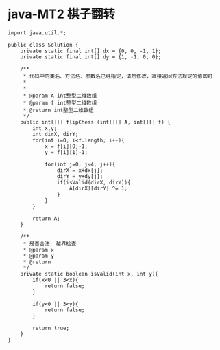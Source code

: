 # java-MT2 棋子翻转


    import java.util.*;
    
    public class Solution {
        private static final int[] dx = {0, 0, -1, 1};
        private static final int[] dy = {1, -1, 0, 0};
    
        /**
         * 代码中的类名、方法名、参数名已经指定，请勿修改，直接返回方法规定的值即可
         *
         *
         * @param A int整型二维数组
         * @param f int整型二维数组
         * @return int整型二维数组
         */
        public int[][] flipChess (int[][] A, int[][] f) {
            int x,y;
            int dirX, dirY;
            for(int i=0; i<f.length; i++){
                x = f[i][0]-1;
                y = f[i][1]-1;
    
                for(int j=0; j<4; j++){
                    dirX = x+dx[j];
                    dirY = y+dy[j];
                    if(isValid(dirX, dirY)){
                        A[dirX][dirY] ^= 1;
                    }
                }
            }
    
            return A;
        }
    
        /**
         * 是否合法: 越界检查
         * @param x
         * @param y
         * @return
         */
        private static boolean isValid(int x, int y){
            if(x<0 || 3<x){
                return false;
            }
    
            if(y<0 || 3<y){
                return false;
            }
    
            return true;
        }
    }

  

